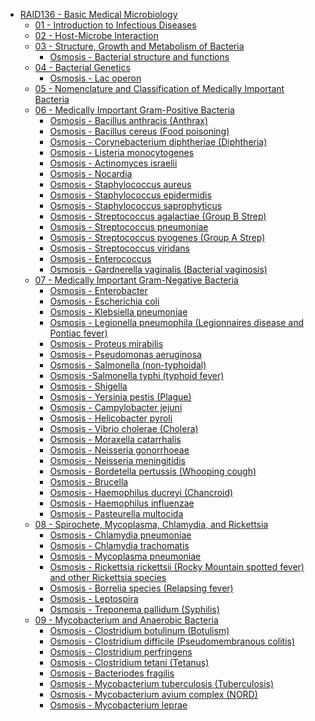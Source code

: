 * [RAID136 - Basic Medical Microbiology](RAID136%20-%20Basic%20Medical%20Microbiology.md)
  * [01 - Introduction to Infectious Diseases](01%20-%20Introduction%20to%20Infectious%20Diseases.md)
  * [02 - Host-Microbe Interaction](02%20-%20Host-Microbe%20Interaction.md)
  * [03 - Structure, Growth and Metabolism of Bacteria](03%20-%20Structure,%20Growth%20and%20Metabolism%20of%20Bacteria.md)
    * [Osmosis - Bacterial structure and functions](Osmosis%20-%20Bacterial%20structure%20and%20functions.md)
  * [04 - Bacterial Genetics](04%20-%20Bacterial%20Genetics.md)
    * [Osmosis - Lac operon](Osmosis%20-%20Lac%20operon.md)
  * [05 - Nomenclature and Classification of Medically Important Bacteria](05%20-%20Nomenclature%20and%20Classification%20of%20Medically%20Important%20Bacteria.md)
  * [06 - Medically Important Gram-Positive Bacteria](06%20-%20Medically%20Important%20Gram-Positive%20Bacteria.md)
    * [Osmosis - Bacillus anthracis (Anthrax)](Osmosis%20-%20Bacillus%20anthracis%20%28Anthrax%29.md)
    * [Osmosis - Bacillus cereus (Food poisoning)]()
    * [Osmosis - Corynebacterium diphtheriae (Diphtheria)]()
    * [Osmosis - Listeria monocytogenes]()
    * [Osmosis - Actinomyces israelii]()
    * [Osmosis - Nocardia]()
    * [Osmosis - Staphylococcus aureus](Osmosis%20-%20Staphylococcus%20aureus.md)
    * [Osmosis - Staphylococcus epidermidis]()
    * [Osmosis - Staphylococcus saprophyticus]()
    * [Osmosis - Streptococcus agalactiae (Group B Strep)]()
    * [Osmosis - Streptococcus pneumoniae]()
    * [Osmosis - Streptococcus pyogenes (Group A Strep)]()
    * [Osmosis - Streptococcus viridans]()
    * [Osmosis - Enterococcus]()
    * [Osmosis - Gardnerella vaginalis (Bacterial vaginosis)]()
  * [07 - Medically Important Gram-Negative Bacteria](07%20-%20Medically%20Important%20Gram-Negative%20Bacteria.md)
    * [Osmosis - Enterobacter]()
    * [Osmosis - Escherichia coli](Osmosis%20-%20Escherichia%20coli.md)
    * [Osmosis - Klebsiella pneumoniae]()
    * [Osmosis - Legionella pneumophila (Legionnaires disease and Pontiac fever)]()
    * [Osmosis - Proteus mirabilis]()
    * [Osmosis - Pseudomonas aeruginosa]()
    * [Osmosis - Salmonella (non-typhoidal)]()
    * [Osmosis -Salmonella typhi (typhoid fever)]()
    * [Osmosis - Shigella]()
    * [Osmosis - Yersinia pestis (Plague)]()
    * [Osmosis - Campylobacter jejuni]()
    * [Osmosis - Helicobacter pyroli]()
    * [Osmosis - Vibrio cholerae (Cholera)]()
    * [Osmosis - Moraxella catarrhalis]()
    * [Osmosis - Neisseria gonorrhoeae]()
    * [Osmosis - Neisseria meningitidis]()
    * [Osmosis - Bordetella pertussis (Whooping cough)]()
    * [Osmosis - Brucella]()
    * [Osmosis - Haemophilus ducreyi (Chancroid)]()
    * [Osmosis - Haemophilus influenzae]()
    * [Osmosis - Pasteurella multocida]()
  * [08 - Spirochete, Mycoplasma, Chlamydia, and Rickettsia](08%20-%20Spirochete,%20Mycoplasma,%20Chlamydia,%20and%20Rickettsia.md)
    * [Osmosis - Chlamydia pneumoniae]()
    * [Osmosis - Chlamydia trachomatis]()
    * [Osmosis - Mycoplasma pneumoniae]()
    * [Osmosis - Rickettsia rickettsii (Rocky Mountain spotted fever) and other Rickettsia species]()
    * [Osmosis - Borrelia species (Relapsing fever)]()
    * [Osmosis - Leptospira]()
    * [Osmosis - Treponema pallidum (Syphilis)]()
  * [09 - Mycobacterium and Anaerobic Bacteria](09%20-%20Mycobacterium%20and%20Anaerobic%20Bacteria.md)
    * [Osmosis - Clostridium botulinum (Botulism)]()
    * [Osmosis - Clostridium difficile (Pseudomembranous colitis)]()
    * [Osmosis - Clostridium perfringens]()
    * [Osmosis - Clostridium tetani (Tetanus)]()
    * [Osmosis - Bacteriodes fragilis]()
    * [Osmosis - Mycobacterium tuberculosis (Tuberculosis)]()
    * [Osmosis - Mycobacterium avium complex (NORD)]()
    * [Osmosis - Mycobacterium leprae]()
